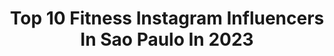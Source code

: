 ---
title: Top 10 Fitness Instagram Influencers In Sao Paulo In 2023
description: >-
  Find top fitness Instagram influencers in Sao Paulo in 2023. Most popular hashtags: #fitness #saopaulo #brasil #academia.
platform: Instagram
hits: 230
text_top: Identify the top-rated Instagram accounts on inBeat.
text_bottom: Our platform holds 230 Instagram influencers like this in Sao Paulo, Brazil for you to connect with.
profiles:
  - username: "ana_mamakin"
    fullname: >-
      Ana Mamakin
    bio: >-
      Curitiba/Campo Largo/Ex-obesa/Viciada em Rock/ Apaixonada por esportes/Franqueada @influxbr / Psicóloga/ ✨
    location: "Brazil"
    followers: 27278
    engagement: 62
    commentsToLikes: 0.041124
    id: ck8t3wis64qxn0j78a9mubhyp
    verified: false
    hashtags: "#curitiba, #curitibanas, #brasil, #curitibacool"
  - username: "raayssaluna"
    fullname: >-
      Rayssa Luna 🇧🇷
    bio: >-
      ❤️Beleza & Fitness 📍São paulo 📚8ºsem nutrição 💪🏻@kaisanbrasil CUPOM RAAYSSALUNA 💄@glamboxbrasil CUPOM RAYS0770 👇🏻
    location: "Brazil"
    followers: 31301
    engagement: 484
    commentsToLikes: 0.865367
    id: ckaovphex5l850i7893u3z7ks
    verified: false
    hashtags: "#gym, #treino, #biquini, #loiras"
  - username: "wellingtonpradopessoal"
    fullname: >-
      Wellington Prado
    bio: >-
      🦁leonino.💪🏾 Fitness. 📍São Paulo 🔗Parceria.👉🔝Buscando sempre minha melhor versão . Perfil profissional 👇🏽👇🏽@wellingtonpradoprofissional
    location: "Brazil"
    followers: 48461
    engagement: 221
    commentsToLikes: 0.036334
    id: ckf5qdygt91zf0j234pq9yazk
    verified: false
    hashtags: "#homem, #mensphysique, #homematualizado, #follow"
  - username: "carlosrickoficial"
    fullname: >-
      Carlos Rick
    bio: >-
      Modelo Dançarino Amarante Muay Thay 🥊 Jiu-jítsus🥋 Contato: Direct
    location: "Brazil"
    followers: 49243
    engagement: 287
    commentsToLikes: 0.034822
    id: ck6u8fd3er9mo0j71hrkhqlzk
    verified: false
    hashtags: "#shapeboy, #bodybuildingbrasilianboy, #sexyman, #hot"
  - username: "riabrahao"
    fullname: >-
      Ricardo Abrahao
    bio: >-
      Brazilian fashion photographer based between Paris, Lisbon and Sao Paulo.
    location: "Brazil"
    followers: 10740
    engagement: 278
    commentsToLikes: 0.042968
    id: ck0w12vd2halp0i19awbya8ic
    verified: false
    hashtags: "#makeup, #archive, #model, #love"
  - username: "nathirenner"
    fullname: >-
      Nathália Renner
    bio: >-
      • Fernweh •
    location: "Brazil"
    followers: 13427
    engagement: 865
    commentsToLikes: 0.057599
    id: ckapartnox8930i78t5djeimd
    verified: false
    hashtags: "#praia, #brasil, #daylight, #verao"
  - username: "cadubarretobr"
    fullname: >-
      Cadu Barreto
    bio: >-
      📍São Paulo #Globetrotter | #Fitness | #Travel | #Nutrition ✈️ 🌎 🏋🏻‍♀️🍗🏳️‍🌈 👑 Teste meus filtros! Try my Filters! 🤗
    location: "Brazil"
    followers: 33670
    engagement: 339
    commentsToLikes: 0.042725
    id: ck8t33zf51rjt0j78ptl521m2
    verified: false
    hashtags: ""
  - username: "rodrigosangion"
    fullname: >-
      RODRIGO SANGION - WBFF Pro
    bio: >-
      Fitness Model Wbff Pro CEO Les Cinq Gym Atleta @optimumnutrition_br @filabr Colunista Fitness @quemacontece Embaixador @technogym São Paulo / Brasil
    location: "Brazil"
    followers: 124095
    engagement: 105
    commentsToLikes: 0.077369
    id: ck5q5j47tt46d0i11f4xbfa8d
    verified: true
    hashtags: "#fitnessmotivation, #carnaval, #lescinqgym, #workout"
  - username: "bfaulin"
    fullname: >-
      Bruno Faulin
    bio: >-
      📍 São Paulo - SP 🍿 Apaixonado pelo mundo do #Entretenimento! 🎬 Comunicólogo pós graduado em #Cinema 📫 bfaulin@gmail.com Meu canal no Youtube! ⤵️
    location: "Brazil"
    followers: 22924
    engagement: 236
    commentsToLikes: 0.100208
    id: ck15pircfy39q0i199gpozacp
    verified: false
    hashtags: "#brunofaulin, #ccxpworlds, #geekbrasil, #netflixbrasil"
  - username: "saritalazzarini"
    fullname: >-
      Sarita Lazzarini
    bio: >-
      📍São Paulo ✨Healthy Lifestyle 🌸 Welcome 🌸
    location: "Brazil"
    followers: 41257
    engagement: 248
    commentsToLikes: 0.039874
    id: ckap77eqpixza0i780ph5iy60
    verified: false
    hashtags: "#doglovers, #publi, #dogsofinstagram, #americanbully"
---